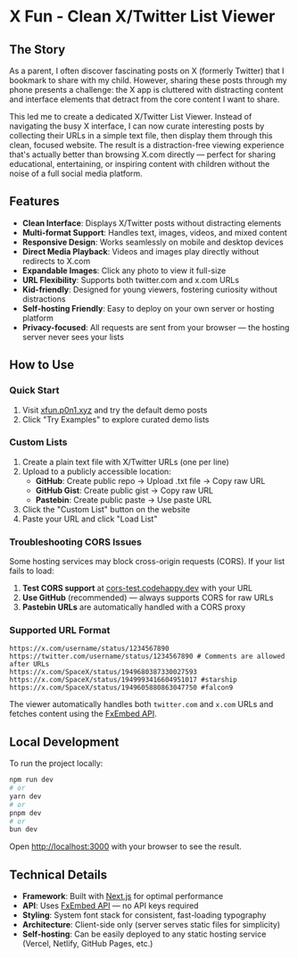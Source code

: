 # X Fun - Clean X/Twitter List Viewer

## The Story

As a parent, I often discover fascinating posts on X (formerly Twitter) that I bookmark to share with my child. However, sharing these posts through my phone presents a challenge: the X app is cluttered with distracting content and interface elements that detract from the core content I want to share.

This led me to create a dedicated X/Twitter List Viewer. Instead of navigating the busy X interface, I can now curate interesting posts by collecting their URLs in a simple text file, then display them through this clean, focused website. The result is a distraction-free viewing experience that's actually better than browsing X.com directly — perfect for sharing educational, entertaining, or inspiring content with children without the noise of a full social media platform.

## Features

- **Clean Interface**: Displays X/Twitter posts without distracting elements
- **Multi-format Support**: Handles text, images, videos, and mixed content
- **Responsive Design**: Works seamlessly on mobile and desktop devices
- **Direct Media Playback**: Videos and images play directly without redirects to X.com
- **Expandable Images**: Click any photo to view it full-size
- **URL Flexibility**: Supports both twitter.com and x.com URLs
- **Kid-friendly**: Designed for young viewers, fostering curiosity without distractions
- **Self-hosting Friendly**: Easy to deploy on your own server or hosting platform
- **Privacy-focused**: All requests are sent from your browser — the hosting server never sees your lists

## How to Use

### Quick Start

1. Visit [xfun.p0n1.xyz](https://xfun.p0n1.xyz) and try the default demo posts
2. Click "Try Examples" to explore curated demo lists

### Custom Lists

1. Create a plain text file with X/Twitter URLs (one per line)
2. Upload to a publicly accessible location:
   - **GitHub**: Create public repo → Upload .txt file → Copy raw URL
   - **GitHub Gist**: Create public gist → Copy raw URL
   - **Pastebin**: Create public paste → Use paste URL
3. Click the "Custom List" button on the website
4. Paste your URL and click "Load List"

### Troubleshooting CORS Issues

Some hosting services may block cross-origin requests (CORS). If your list fails to load:

1. **Test CORS support** at [cors-test.codehappy.dev](https://cors-test.codehappy.dev) with your URL
2. **Use GitHub** (recommended) — always supports CORS for raw URLs
3. **Pastebin URLs** are automatically handled with a CORS proxy

### Supported URL Format

```
https://x.com/username/status/1234567890
https://twitter.com/username/status/1234567890 # Comments are allowed after URLs
https://x.com/SpaceX/status/1949680387330027593
https://x.com/SpaceX/status/1949993416604951017 #starship
https://x.com/SpaceX/status/1949605880863047750 #falcon9
```

The viewer automatically handles both `twitter.com` and `x.com` URLs and fetches content using the [FxEmbed API](https://api.fxtwitter.com).

## Local Development

To run the project locally:

```bash
npm run dev
# or
yarn dev
# or
pnpm dev
# or
bun dev
```

Open [http://localhost:3000](http://localhost:3000) with your browser to see the result.

## Technical Details

- **Framework**: Built with [Next.js](https://nextjs.org) for optimal performance
- **API**: Uses [FxEmbed API](https://api.fxtwitter.com) — no API keys required
- **Styling**: System font stack for consistent, fast-loading typography
- **Architecture**: Client-side only (server serves static files for simplicity)
- **Self-hosting**: Can be easily deployed to any static hosting service (Vercel, Netlify, GitHub Pages, etc.)